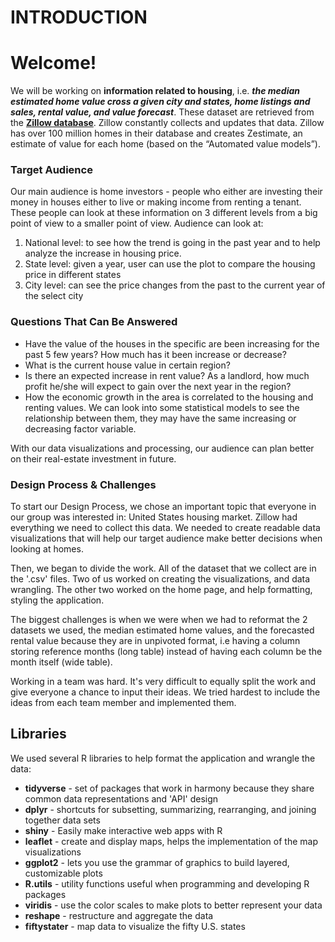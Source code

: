 # INTRODUCTION

# Welcome!
We will be working on **information related to housing**, i.e. _**the median estimated home
value cross a given city and states, home listings and sales, rental value, and value forecast**_.
These dataset are retrieved from the [**Zillow database**](https://www.zillow.com/research/data/).
Zillow constantly collects and updates that data. Zillow has over 100 million homes in their database
and creates Zestimate, an estimate of value for each home (based on the “Automated value models”).

### Target Audience
Our main audience is home investors - people who either are investing their money in houses
either to live or making income from renting a tenant. These people can look at these information on 3
different levels from a big point of view to a smaller point of view. Audience can look at:
1. National level: to  see how the trend is going in the past year and to help analyze the increase in housing price.
2. State level: given a year, user can use the plot to compare the housing price in different states
3. City level: can see the price changes from the past to the current year of the select city

### Questions That Can Be Answered
* Have the value of the houses in the specific are been increasing for the past 5 few years? How much has it been increase or decrease?
* What is the current house value in certain region?
* Is there an expected increase in rent value? As a landlord, how much profit he/she will expect to gain over the next year in the region?
* How the economic growth in the area is correlated to the housing and renting values. We can look into some statistical models to see the relationship between them, they may have the same increasing or decreasing factor variable.

With our data visualizations and processing, our audience can plan better on their real-estate investment in future.

### Design Process & Challenges
To start our Design Process, we chose an important topic that everyone in our group
was interested in: United States housing market. Zillow had everything we need to
collect this data. We needed to create readable data visualizations that will help
our target audience make better decisions when looking at homes.

Then, we began to divide the work. All of the dataset that we collect are in the
'.csv' files. Two of us worked on creating the visualizations,
and data wrangling. The other two worked on the home page, and help formatting, styling
the application.

The biggest challenges is when we were when we had to reformat the 2 datasets
we used, the median estimated home values, and the forecasted rental value because
they are in unpivoted format, i.e having a column storing reference months (long table)
instead of having each column be the month itself (wide table).

Working in a team was hard. It's very difficult to equally split the work and
give everyone a chance to input their ideas. We tried hardest to include the ideas
from each team member and implemented them.

## Libraries
We used several R libraries to help format the application and wrangle the data:

* **tidyverse** - set of packages that work in harmony because they share common
data representations and 'API' design
* **dplyr** - shortcuts for subsetting, summarizing, rearranging, and joining together
data sets
* **shiny** - Easily make interactive web apps with R
* **leaflet** - create and display maps, helps the implementation of the map visualizations
* **ggplot2** - lets you use the grammar of graphics to build layered, customizable plots
* **R.utils** - utility functions useful when programming and developing R packages
* **viridis** - use the color scales to make plots to better represent your data
* **reshape** - restructure and aggregate the data
* **fiftystater** - map data to visualize the fifty U.S. states
